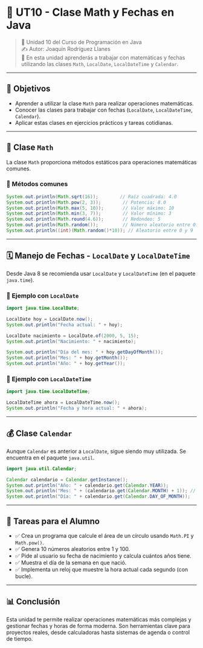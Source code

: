 # 📘 UT10 - Clase Math y Fechas en Java

> 📆 Unidad 10 del Curso de Programación en Java  
> ✍️ Autor: Joaquín Rodríguez Llanes  
> 🔹 En esta unidad aprenderás a trabajar con matemáticas y fechas utilizando las clases `Math`, `LocalDate`, `LocalDateTime` y `Calendar`.

---

## 🚀 Objetivos

- Aprender a utilizar la clase `Math` para realizar operaciones matemáticas.
- Conocer las clases para trabajar con fechas (`LocalDate`, `LocalDateTime`, `Calendar`).
- Aplicar estas clases en ejercicios prácticos y tareas cotidianas.

---

## 🔢 Clase `Math`

La clase `Math` proporciona métodos estáticos para operaciones matemáticas comunes.

### 🔌 Métodos comunes

```java
System.out.println(Math.sqrt(16));        // Raíz cuadrada: 4.0
System.out.println(Math.pow(2, 3));        // Potencia: 8.0
System.out.println(Math.max(5, 10));       // Valor máximo: 10
System.out.println(Math.min(3, 7));        // Valor mínimo: 3
System.out.println(Math.round(4.6));       // Redondeo: 5
System.out.println(Math.random());         // Número aleatorio entre 0.0 y 1.0
System.out.println((int)(Math.random()*10)); // Aleatorio entre 0 y 9
```

---

## 🗓️ Manejo de Fechas - `LocalDate` y `LocalDateTime`

Desde Java 8 se recomienda usar `LocalDate` y `LocalDateTime` (en el paquete `java.time`).

### 🔹 Ejemplo con `LocalDate`

```java
import java.time.LocalDate;

LocalDate hoy = LocalDate.now();
System.out.println("Fecha actual: " + hoy);

LocalDate nacimiento = LocalDate.of(2000, 5, 15);
System.out.println("Nacimiento: " + nacimiento);

System.out.println("Día del mes: " + hoy.getDayOfMonth());
System.out.println("Mes: " + hoy.getMonth());
System.out.println("Año: " + hoy.getYear());
```

### 🔹 Ejemplo con `LocalDateTime`

```java
import java.time.LocalDateTime;

LocalDateTime ahora = LocalDateTime.now();
System.out.println("Fecha y hora actual: " + ahora);
```

---

## 💰 Clase `Calendar`

Aunque `Calendar` es anterior a `LocalDate`, sigue siendo muy utilizada. Se encuentra en el paquete `java.util`.

```java
import java.util.Calendar;

Calendar calendario = Calendar.getInstance();
System.out.println("Año: " + calendario.get(Calendar.YEAR));
System.out.println("Mes: " + (calendario.get(Calendar.MONTH) + 1)); // Empieza desde 0
System.out.println("Día: " + calendario.get(Calendar.DAY_OF_MONTH));
```

---

## 🔧 Tareas para el Alumno

- ✅ Crea un programa que calcule el área de un círculo usando `Math.PI` y `Math.pow()`.
- ✅ Genera 10 números aleatorios entre 1 y 100.
- ✅ Pide al usuario su fecha de nacimiento y calcula cuántos años tiene.
- ✅ Muestra el día de la semana en que nació.
- ✅ Implementa un reloj que muestre la hora actual cada segundo (con bucle).

---

## 📊 Conclusión

Esta unidad te permite realizar operaciones matemáticas más complejas y gestionar fechas y horas de forma moderna. Son herramientas clave para proyectos reales, desde calculadoras hasta sistemas de agenda o control de tiempo.

